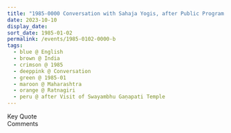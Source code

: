 ```yaml
---
title: "1985-0000 Conversation with Sahaja Yogis, after Public Program and Visit of the Swayambhu Gaṇapati Temple, Part 2, Gaṇapatīpuḷe, Maharashtra, India (year not sure)"
date: 2023-10-10
display_date: 
sort_date: 1985-01-02
permalink: /events/1985-0102-0000-b
tags:
  - blue @ English
  - brown @ India
  - crimson @ 1985
  - deeppink @ Conversation
  - green @ 1985-01
  - maroon @ Maharashtra
  - orange @ Ratnagiri
  - peru @ after Visit of Swayambhu Gaṇapati Temple
---
```


<wave-list>
  <list-title color="green" width="75">Key Quote</list-title>
  <list-item color="BlanchedAlmond"  width="200"></list-item>
  <list-item color="Lavender"></list-item>
  <list-item color="BlanchedAlmond"></list-item>
</wave-list>

<br>

<wave-list>
  <list-title color="green" width="75">Comments</list-title>
  <list-item color="BlanchedAlmond"  width="200"></list-item>
  <list-item color="Lavender"></list-item>
  <list-item color="BlanchedAlmond"></list-item>
</wave-list>